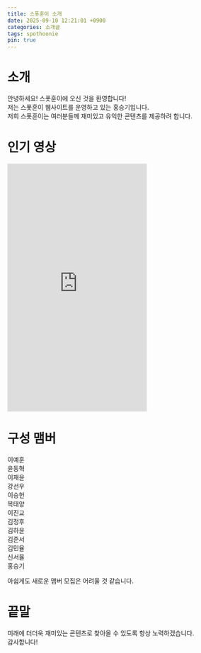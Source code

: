 ```yaml
---
title: 스폿훈이 소개
date: 2025-09-10 12:21:01 +0900
categories: 소개글
tags: spothoonie
pin: true
---
```


# 소개
안녕하세요! 스폿훈이에 오신 것을 환영합니다!
\
저는 스폿훈이 웹사이트를 운영하고 있는 홍승기입니다.
\
저희 스폿훈이는 여러분들께 재미있고 유익한 콘텐츠를 제공하려 합니다.

# 인기 영상
<p><iframe allowfullscreen="" frameborder="0" height="560" src="https://www.youtube.com/embed/0RvcjK7AqDQ" title="YouTube video player" width="315"></iframe></p>

# 구성 맴버
이예훈
\
윤동혁
\
이재윤
\
강선우
\
이승헌
\
복태양
\
이진교
\
김정후
\
김하윤
\
김준서
\
김민율
\
신서율
\
홍승기

아쉽게도 새로운 맴버 모집은 어려울 것 같습니다.

# 끝말
미래에 더더욱 재미있는 콘텐츠로 찾아올 수 있도록 항상 노력하겠습니다.
\
감사합니다!
